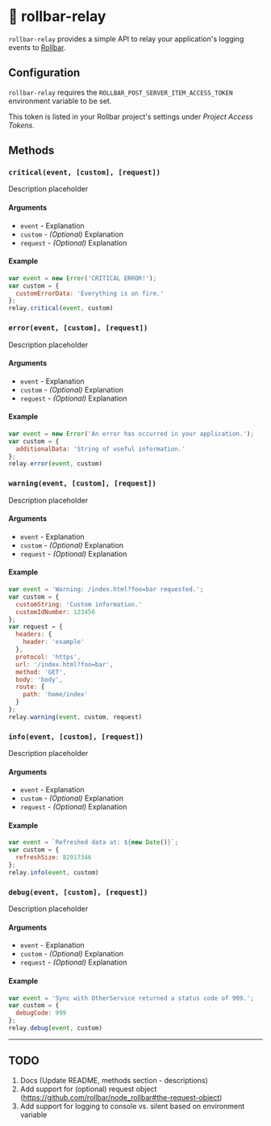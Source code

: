 # :satellite: rollbar-relay

`rollbar-relay` provides a simple API to relay your application's logging events to [Rollbar](https://rollbar.com/).

## Configuration

`rollbar-relay` requires the `ROLLBAR_POST_SERVER_ITEM_ACCESS_TOKEN` environment variable to be set.

This token is listed in your Rollbar project's settings under *Project Access Tokens*.

## Methods

### `critical(event, [custom], [request])`

Description placeholder

#### Arguments

 - `event` - Explanation
 - `custom` - *(Optional)* Explanation
 - `request` - *(Optional)* Explanation

#### Example

```javascript
var event = new Error('CRITICAL ERROR!');
var custom = {
  customErrorData: 'Everything is on fire.'
};
relay.critical(event, custom)
```

### `error(event, [custom], [request])`

Description placeholder

#### Arguments

 - `event` - Explanation
 - `custom` - *(Optional)* Explanation
 - `request` - *(Optional)* Explanation

#### Example

```javascript
var event = new Error('An error has occurred in your application.');
var custom = {
  additionalData: 'String of useful information.'
};
relay.error(event, custom)
```

### `warning(event, [custom], [request])`

Description placeholder

#### Arguments

 - `event` - Explanation
 - `custom` - *(Optional)* Explanation
 - `request` - *(Optional)* Explanation

#### Example

```javascript
var event = 'Warning: /index.html?foo=bar requested.';
var custom = {
  customString: 'Custom information.'
  customIdNumber: 123456
};
var request = {
  headers: {
    header: 'example'
  },
  protocol: 'https',
  url: '/index.html?foo=bar',
  method: 'GET',
  body: 'body',
  route: {
    path: 'home/index'
  }
};
relay.warning(event, custom, request)
```

### `info(event, [custom], [request])`

Description placeholder

#### Arguments

 - `event` - Explanation
 - `custom` - *(Optional)* Explanation
 - `request` - *(Optional)* Explanation

#### Example

```javascript
var event = `Refreshed data at: ${new Date()}`;
var custom = {
  refreshSize: 82917346
};
relay.info(event, custom)
```

### `debug(event, [custom], [request])`

Description placeholder

#### Arguments

 - `event` - Explanation
 - `custom` - *(Optional)* Explanation
 - `request` - *(Optional)* Explanation

#### Example

```javascript
var event = 'Sync with OtherService returned a status code of 999.';
var custom = {
  debugCode: 999
};
relay.debug(event, custom)
```

---

## TODO

 1. Docs (Update README, methods section - descriptions)
 2. Add support for (optional) request object (https://github.com/rollbar/node_rollbar#the-request-object)
 3. Add support for logging to console vs. silent based on environment variable
